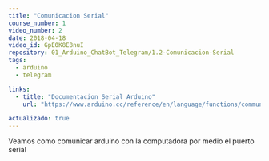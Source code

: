 ```yaml
---
title: "Comunicacion Serial"
course_number: 1
video_number: 2
date: 2018-04-18
video_id: GpE0K8E8nuI
repository: 01_Arduino_ChatBot_Telegram/1.2-Comunicacion-Serial
tags:
  - arduino
  - telegram

links:
  - title: "Documentacion Serial Arduino"
    url: "https://www.arduino.cc/reference/en/language/functions/communication/serial/"

actualizado: true
---
```


Veamos como comunicar arduino con la computadora por medio el puerto serial

